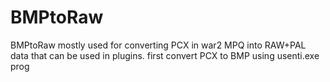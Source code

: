 # BMPtoRaw
BMPtoRaw
mostly used for converting PCX in war2 MPQ into RAW+PAL data that can be used in plugins.
first convert PCX to BMP using usenti.exe prog
